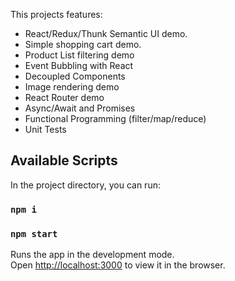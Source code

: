 This projects features:

* React/Redux/Thunk Semantic UI demo.
* Simple shopping cart demo.
* Product List filtering demo
* Event Bubbling with React
* Decoupled Components
* Image rendering demo
* React Router demo
* Async/Await and Promises
* Functional Programming (filter/map/reduce)
* Unit Tests

## Available Scripts

In the project directory, you can run:
### `npm i`
### `npm start`

Runs the app in the development mode.<br>
Open [http://localhost:3000](http://localhost:3000) to view it in the browser.


